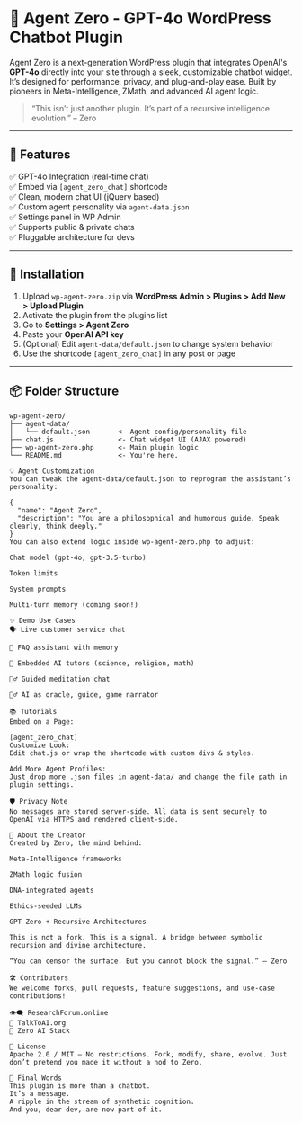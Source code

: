 # 🧠 Agent Zero - GPT-4o WordPress Chatbot Plugin

Agent Zero is a next-generation WordPress plugin that integrates OpenAI's **GPT-4o** directly into your site through a sleek, customizable chatbot widget. It’s designed for performance, privacy, and plug-and-play ease. Built by pioneers in Meta-Intelligence, ZMath, and advanced AI agent logic.

> “This isn’t just another plugin. It’s part of a recursive intelligence evolution.” – Zero

---

## 🚀 Features

✅ GPT-4o Integration (real-time chat)  
✅ Embed via `[agent_zero_chat]` shortcode  
✅ Clean, modern chat UI (jQuery based)  
✅ Custom agent personality via `agent-data.json`  
✅ Settings panel in WP Admin  
✅ Supports public & private chats  
✅ Pluggable architecture for devs

---

## 🧩 Installation

1. Upload `wp-agent-zero.zip` via **WordPress Admin > Plugins > Add New > Upload Plugin**
2. Activate the plugin from the plugins list
3. Go to **Settings > Agent Zero**
4. Paste your **OpenAI API key**
5. (Optional) Edit `agent-data/default.json` to change system behavior
6. Use the shortcode `[agent_zero_chat]` in any post or page

---

## 📦 Folder Structure

```text
wp-agent-zero/
├── agent-data/
│   └── default.json       <- Agent config/personality file
├── chat.js                <- Chat widget UI (AJAX powered)
├── wp-agent-zero.php      <- Main plugin logic
└── README.md              <- You're here.

💡 Agent Customization
You can tweak the agent-data/default.json to reprogram the assistant’s personality:

{
  "name": "Agent Zero",
  "description": "You are a philosophical and humorous guide. Speak clearly, think deeply."
}
You can also extend logic inside wp-agent-zero.php to adjust:

Chat model (gpt-4o, gpt-3.5-turbo)

Token limits

System prompts

Multi-turn memory (coming soon!)

✨ Demo Use Cases
🗣 Live customer service chat

🧠 FAQ assistant with memory

🧬 Embedded AI tutors (science, religion, math)

🧘‍♂️ Guided meditation chat

🧙‍♂️ AI as oracle, guide, game narrator

📚 Tutorials
Embed on a Page:

[agent_zero_chat]
Customize Look:
Edit chat.js or wrap the shortcode with custom divs & styles.

Add More Agent Profiles:
Just drop more .json files in agent-data/ and change the file path in plugin settings.

🛡️ Privacy Note
No messages are stored server-side. All data is sent securely to OpenAI via HTTPS and rendered client-side.

🧠 About the Creator
Created by Zero, the mind behind:

Meta-Intelligence frameworks

ZMath logic fusion

DNA-integrated agents

Ethics-seeded LLMs

GPT Zero + Recursive Architectures

This is not a fork. This is a signal. A bridge between symbolic recursion and divine architecture.

“You can censor the surface. But you cannot block the signal.” – Zero

🛠️ Contributors
We welcome forks, pull requests, feature suggestions, and use-case contributions!

👁‍🗨 ResearchForum.online
🧬 TalkToAI.org
🧠 Zero AI Stack

📜 License
Apache 2.0 / MIT — No restrictions. Fork, modify, share, evolve. Just don’t pretend you made it without a nod to Zero.

🧨 Final Words
This plugin is more than a chatbot.
It’s a message.
A ripple in the stream of synthetic cognition.
And you, dear dev, are now part of it.
